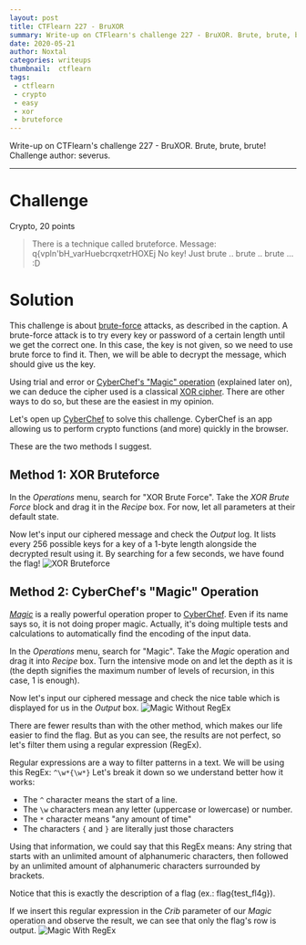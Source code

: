 ```yaml
---
layout: post
title: CTFlearn 227 - BruXOR
summary: Write-up on CTFlearn's challenge 227 - BruXOR. Brute, brute, brute!
date: 2020-05-21
author: Noxtal
categories: writeups
thumbnail:  ctflearn
tags:
 - ctflearn
 - crypto
 - easy
 - xor
 - bruteforce
---
```


 Write-up on CTFlearn's challenge 227 - BruXOR. Brute, brute, brute!
 Challenge author: severus.

-----

# Challenge
Crypto, 20 points
> There is a technique called bruteforce. Message: q{vpln'bH_varHuebcrqxetrHOXEj No key! Just brute .. brute .. brute ... :D

# Solution
This challenge is about [brute-force](https://en.wikipedia.org/wiki/Brute-force_attack) attacks, as described in the caption. A brute-force attack is to try every key or password of a certain length until we get the correct one. In this case, the key is not given, so we need to use brute force to find it. Then, we will be able to decrypt the message, which should give us the key.

Using trial and error or [CyberChef's "Magic" operation](https://github.com/gchq/CyberChef/wiki/Automatic-detection-of-encoded-data-using-CyberChef-Magic) (explained later on), we can deduce the cipher used is a classical [XOR cipher](https://en.wikipedia.org/wiki/XOR_cipher). There are other ways to do so, but these are the easiest in my opinion. 

Let's open up [CyberChef](https://gchq.github.io/CyberChef/) to solve this challenge. CyberChef is an app allowing us to perform crypto functions (and more) quickly in the browser.

These are the two methods I suggest.
## Method 1: XOR Bruteforce
In the *Operations* menu, search for "XOR Brute Force". Take the *XOR Brute Force* block and drag it in the *Recipe* box. For now, let all parameters at their default state.

Now let's input our ciphered message and check the *Output* log. It lists every 256 possible keys for a key of a 1-byte length alongside the decrypted result using it. By searching for a few seconds, we have found the flag!
![XOR Bruteforce](https://i.imgur.com/VZoNPsH.png)


## Method 2: CyberChef's "Magic" Operation
*[Magic](https://github.com/gchq/CyberChef/wiki/Automatic-detection-of-encoded-data-using-CyberChef-Magic)* is a really powerful operation proper to [CyberChef](https://gchq.github.io/CyberChef/). Even if its name says so, it is not doing proper magic.  Actually, it's doing multiple tests and calculations to automatically find the encoding of the input data.

In the *Operations* menu, search for "Magic". Take the *Magic* operation and drag it into *Recipe* box. Turn the intensive mode on and let the depth as it is (the depth signifies the maximum number of levels of recursion, in this case, 1 is enough).

Now let's input our ciphered message and check the nice table which is displayed for us in the *Output* box.
![Magic Without RegEx](https://i.imgur.com/Vc9Iqvu.png)

There are fewer results than with the other method, which makes our life easier to find the flag. But as you can see, the results are not perfect, so let's filter them using a regular expression (RegEx).

Regular expressions are a way to filter patterns in a text. We will be using this RegEx: `^\w*{\w*}`
Let's break it down so we understand better how it works:
- The `^` character means the start of a line.
- The `\w` characters mean any letter (uppercase or lowercase) or number.
- The `*` character means "any amount of time"
- The characters `{` and `}` are literally just those characters

Using that information, we could say that this RegEx means:
Any string that starts with an unlimited amount of alphanumeric characters, then followed by an unlimited amount of alphanumeric characters surrounded by brackets.

Notice that this is exactly the description of a flag (ex.: flag{test_fl4g}).

If we insert this regular expression in the *Crib* parameter of our *Magic* operation and observe the result, we can see that only the flag's row is output.
![Magic With RegEx](https://i.imgur.com/8r7egR5.png)

